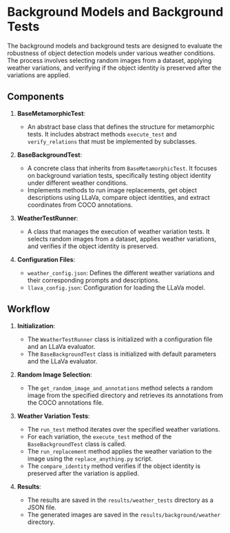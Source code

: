 # Background Models and Background Tests

The background models and background tests are designed to evaluate the robustness of object detection models under various weather conditions. The process involves selecting random images from a dataset, applying weather variations, and verifying if the object identity is preserved after the variations are applied.

## Components

1. **BaseMetamorphicTest**:
    - An abstract base class that defines the structure for metamorphic tests. It includes abstract methods `execute_test` and `verify_relations` that must be implemented by subclasses.

2. **BaseBackgroundTest**:
    - A concrete class that inherits from `BaseMetamorphicTest`. It focuses on background variation tests, specifically testing object identity under different weather conditions.
    - Implements methods to run image replacements, get object descriptions using LLaVa, compare object identities, and extract coordinates from COCO annotations.

3. **WeatherTestRunner**:
    - A class that manages the execution of weather variation tests. It selects random images from a dataset, applies weather variations, and verifies if the object identity is preserved.

4. **Configuration Files**:
    - `weather_config.json`: Defines the different weather variations and their corresponding prompts and descriptions.
    - `llava_config.json`: Configuration for loading the LLaVa model.

## Workflow

1. **Initialization**:
    - The `WeatherTestRunner` class is initialized with a configuration file and an LLaVa evaluator.
    - The `BaseBackgroundTest` class is initialized with default parameters and the LLaVa evaluator.

2. **Random Image Selection**:
    - The `get_random_image_and_annotations` method selects a random image from the specified directory and retrieves its annotations from the COCO annotations file.

3. **Weather Variation Tests**:
    - The `run_test` method iterates over the specified weather variations.
    - For each variation, the `execute_test` method of the `BaseBackgroundTest` class is called.
    - The `run_replacement` method applies the weather variation to the image using the `replace_anything.py` script.
    - The `compare_identity` method verifies if the object identity is preserved after the variation is applied.

4. **Results**:
    - The results are saved in the `results/weather_tests` directory as a JSON file.
    - The generated images are saved in the `results/background/weather` directory.